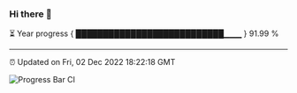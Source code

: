 ### Hi there 👋

⏳ Year progress { ███████████████████████████▁▁▁ } 91.99 %

---

⏰ Updated on Fri, 02 Dec 2022 18:22:18 GMT

![Progress Bar CI](https://github.com/ZhaoGui/ZhaoGui/workflows/Progress%20Bar%20CI/badge.svg)
